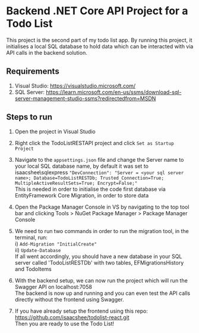 # Backend .NET Core API Project for a Todo List

This project is the second part of my todo list app.
By running this project, it initialises a local SQL database to hold data which can be interacted with via API calls in the backend solution.

## Requirements
1) Visual Studio: https://visualstudio.microsoft.com/
2) SQL Server: https://learn.microsoft.com/en-us/ssms/download-sql-server-management-studio-ssms?redirectedfrom=MSDN

## Steps to run
1) Open the project in Visual Studio
   
2) Right click the TodoListRESTAPI project and click `Set as Startup Project`
 
3) Navigate to the `appsettings.json` file and change the Server name to your local SQL database name, by default it was set to isaacshee\\sqlexpress
     `"DevConnection": "Server = <your sql server name>; Database=TodoListRESTDb; Trusted_Connection=True; MultipleActiveResultSets=True; Encrypt=False;"`\
   This is needed in order to initialise the code first database via EntityFramework Core Migration, in order to store data
   
5) Open the Package Manager Console in VS by navigating to the top tool bar and clicking Tools > NuGet Package Manager > Package Manager Console
 
6) We need to run two commands in order to run the migration tool, in the terminal, run:\
   i) `Add-Migration "InitialCreate"`\
   ii) `Update-Database`\
   If all went accordingly, you should have a new database in your SQL server called 'TodoListRESTDb' with two tables, EFMigrationsHistory and TodoItems
   
7) With the backend setup, we can now run the project which will run the Swagger API on localhost:7058\
   The backend is now up and running and you can even test the API calls directly without the frontend using Swagger.

8) If you have already setup the frontend using this repo: https://github.com/isaacshee/todolist-react.git \
   Then you are ready to use the Todo List!
